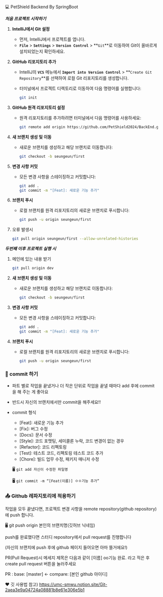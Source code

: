 💻 PetShield Backend By SpringBoot

***처음 프로젝트 시작하기***

1. **IntelliJ에서 Git 설정**
    - 먼저, IntelliJ에서 프로젝트를 엽니다.
    - **`File`** > **`Settings`** > **`Version Control`** > **`Git`**로 이동하여 Git이 올바르게 설치되었는지 확인하세요.
2. **GitHub 리포지토리 추가**
    - IntelliJ의 **`VCS`** 메뉴에서 **`Import into Version Control`** > **`Create Git Repository`**를 선택하여 로컬 Git 리포지토리를 생성합니다.
    - 터미널에서 프로젝트 디렉토리로 이동하여 다음 명령어를 실행합니다:
        
        ```bash
        git init
        ```
        
3. **GitHub 원격 리포지토리 설정**
    - 원격 리포지토리를 추가하려면 터미널에서 다음 명령어를 사용하세요:
        
        ```bash
        git remote add origin https://github.com/PetShield2024/BackEnd.git
        ```
        
4. **새 브랜치 생성 및 이동**
    - 새로운 브랜치를 생성하고 해당 브랜치로 이동합니다:
        
        ```bash
        git checkout -b seungeun/first
        ```
        
5. **변경 사항 커밋**
    - 모든 변경 사항을 스테이징하고 커밋합니다:
        
        ```bash
        git add .
        git commit -m "[Feat]: 새로운 기능 추가"
        ```
        
6. **브랜치 푸시**
    - 로컬 브랜치를 원격 리포지토리의 새로운 브랜치로 푸시합니다:
        
        ```bash
        git push -u origin seungeun/first
        ```
        
7. 오류 발생시
    
    ```bash
    git pull origin seungeun/first --allow-unrelated-histories
    ```

***두번째 이후 프로젝트 실행 시***
1. 메인에 있는 내용 받기
    
    ```bash
    git pull origin dev
    ```
2. **새 브랜치 생성 및 이동**
    - 새로운 브랜치를 생성하고 해당 브랜치로 이동합니다:
        
        ```bash
        git checkout -b seungeun/first
        ```
        
3. **변경 사항 커밋**
    - 모든 변경 사항을 스테이징하고 커밋합니다:
        
        ```bash
        git add .
        git commit -m "[Feat]: 새로운 기능 추가"
        ```
        
4. **브랜치 푸시**
    - 로컬 브랜치를 원격 리포지토리의 새로운 브랜치로 푸시합니다:
        
        ```bash
        git push -u origin seungeun/first
        ```
        
### 📌 commit 하기

- 파트 별로 작업을 끝냈거나 더 작은 단위로 작업을 끝낼 때마다 add 후에 commit을 해 주는 게 좋아요
- 반드시 자신의 브랜치에서만 commit을 해주세요‼️
- commit 형식
    - [Feat]: 새로운 기능 추가
    - [Fix]: 버그 수정
    - [Docs]: 문서 수정
    - [Style]: 코드 포맷팅, 세미콜론 누락, 코드 변경이 없는 경우
    - [Refactor]: 코드 리펙토링
    - [Test]: 테스트 코드, 리펙토링 테스트 코드 추가
    - [Chore]: 빌드 업무 수정, 패키지 매니저 수정
    
    🖥️ `git add 자신이 수정한 파일명`
    
    🖥️ `git commit -m “[Feat(이름)] ㅇㅇ기능 추가”`
    

### 📤 Github 레파지토리에 적용하기

작업을 모두 끝냈다면, 프로젝트 변경 사항을 remote repository(github repository)에 push 합니다.

🖥️ git push origin 본인의 브랜치명(깃허브 닉네임)

push를 완료했다면 스터디 repository에서 pull request를 진행합니다

(자신의 브랜치에 push 후에 github 페이지 들어오면 아마 뜰거에요!)

PR(Pull Request)시 메세지 제목은 다음과 같이 [이름] oo기능 완료. 라고 적은 후 create pull request 버튼을 눌러주세요

PR : base: [master] <- compare: [본인 github 아이디]


❤️ 깃 사용법 참고) https://umc-smwu.notion.site/Git-2aea3e9a04724a08881b8e61e306e5b1
